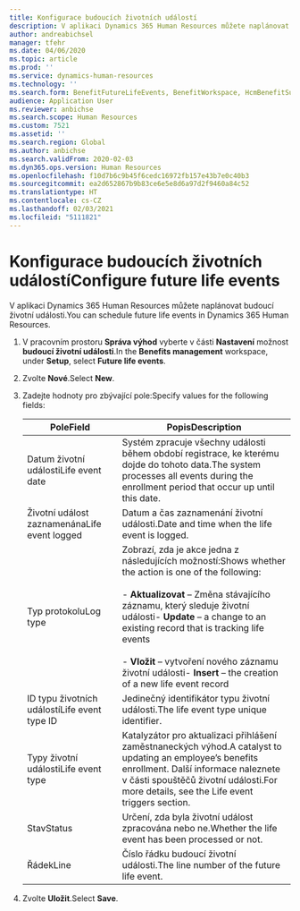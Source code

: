 ```yaml
---
title: Konfigurace budoucích životních událostí
description: V aplikaci Dynamics 365 Human Resources můžete naplánovat budoucí životní události.
author: andreabichsel
manager: tfehr
ms.date: 04/06/2020
ms.topic: article
ms.prod: ''
ms.service: dynamics-human-resources
ms.technology: ''
ms.search.form: BenefitFutureLifeEvents, BenefitWorkspace, HcmBenefitSummaryPart
audience: Application User
ms.reviewer: anbichse
ms.search.scope: Human Resources
ms.custom: 7521
ms.assetid: ''
ms.search.region: Global
ms.author: anbichse
ms.search.validFrom: 2020-02-03
ms.dyn365.ops.version: Human Resources
ms.openlocfilehash: f10d7b6c9b45f6cedc16972fb157e43b7e0c40b3
ms.sourcegitcommit: ea2d652867b9b83ce6e5e8d6a97d2f9460a84c52
ms.translationtype: HT
ms.contentlocale: cs-CZ
ms.lasthandoff: 02/03/2021
ms.locfileid: "5111821"
---
```

# <a name="configure-future-life-events"></a><span data-ttu-id="bd8bd-103">Konfigurace budoucích životních událostí</span><span class="sxs-lookup"><span data-stu-id="bd8bd-103">Configure future life events</span></span>

<span data-ttu-id="bd8bd-104">V aplikaci Dynamics 365 Human Resources můžete naplánovat budoucí životní události.</span><span class="sxs-lookup"><span data-stu-id="bd8bd-104">You can schedule future life events in Dynamics 365 Human Resources.</span></span>

1. <span data-ttu-id="bd8bd-105">V pracovním prostoru **Správa výhod** vyberte v části **Nastavení** možnost **budoucí životní události**.</span><span class="sxs-lookup"><span data-stu-id="bd8bd-105">In the **Benefits management** workspace, under **Setup**, select **Future life events**.</span></span>

2. <span data-ttu-id="bd8bd-106">Zvolte **Nové**.</span><span class="sxs-lookup"><span data-stu-id="bd8bd-106">Select **New**.</span></span>

3. <span data-ttu-id="bd8bd-107">Zadejte hodnoty pro zbývající pole:</span><span class="sxs-lookup"><span data-stu-id="bd8bd-107">Specify values for the following fields:</span></span>

   | <span data-ttu-id="bd8bd-108">Pole</span><span class="sxs-lookup"><span data-stu-id="bd8bd-108">Field</span></span> | <span data-ttu-id="bd8bd-109">Popis</span><span class="sxs-lookup"><span data-stu-id="bd8bd-109">Description</span></span> |
   | --- | --- |
   | <span data-ttu-id="bd8bd-110">Datum životní události</span><span class="sxs-lookup"><span data-stu-id="bd8bd-110">Life event date</span></span> | <span data-ttu-id="bd8bd-111">Systém zpracuje všechny události během období registrace, ke kterému dojde do tohoto data.</span><span class="sxs-lookup"><span data-stu-id="bd8bd-111">The system processes all events during the enrollment period that occur up until this date.</span></span> |
   | <span data-ttu-id="bd8bd-112">Životní událost zaznamenána</span><span class="sxs-lookup"><span data-stu-id="bd8bd-112">Life event logged</span></span> | <span data-ttu-id="bd8bd-113">Datum a čas zaznamenání životní události.</span><span class="sxs-lookup"><span data-stu-id="bd8bd-113">Date and time when the life event is logged.</span></span> |
   | <span data-ttu-id="bd8bd-114">Typ protokolu</span><span class="sxs-lookup"><span data-stu-id="bd8bd-114">Log type</span></span> | <span data-ttu-id="bd8bd-115">Zobrazí, zda je akce jedna z následujících možností:</span><span class="sxs-lookup"><span data-stu-id="bd8bd-115">Shows whether the action is one of the following:</span></span></br></br><span data-ttu-id="bd8bd-116">- **Aktualizovat** – Změna stávajícího záznamu, který sleduje životní události</span><span class="sxs-lookup"><span data-stu-id="bd8bd-116">- **Update** – a change to an existing record that is tracking life events</span></span></br></br><span data-ttu-id="bd8bd-117">- **Vložit** – vytvoření nového záznamu životní události</span><span class="sxs-lookup"><span data-stu-id="bd8bd-117">- **Insert** – the creation of a new life event record</span></span> |
   | <span data-ttu-id="bd8bd-118">ID typu životních událostí</span><span class="sxs-lookup"><span data-stu-id="bd8bd-118">Life event type ID</span></span> | <span data-ttu-id="bd8bd-119">Jedinečný identifikátor typu životní události.</span><span class="sxs-lookup"><span data-stu-id="bd8bd-119">The life event type unique identifier.</span></span> |
   | <span data-ttu-id="bd8bd-120">Typy životní události</span><span class="sxs-lookup"><span data-stu-id="bd8bd-120">Life event type</span></span> | <span data-ttu-id="bd8bd-121">Katalyzátor pro aktualizaci přihlášení zaměstnaneckých výhod.</span><span class="sxs-lookup"><span data-stu-id="bd8bd-121">A catalyst to updating an employee’s benefits enrollment.</span></span> <span data-ttu-id="bd8bd-122">Další informace naleznete v části spouštěčů životní události.</span><span class="sxs-lookup"><span data-stu-id="bd8bd-122">For more details, see the Life event triggers section.</span></span> |
   | <span data-ttu-id="bd8bd-123">Stav</span><span class="sxs-lookup"><span data-stu-id="bd8bd-123">Status</span></span> | <span data-ttu-id="bd8bd-124">Určení, zda byla životní událost zpracována nebo ne.</span><span class="sxs-lookup"><span data-stu-id="bd8bd-124">Whether the life event has been processed or not.</span></span> |
   | <span data-ttu-id="bd8bd-125">Řádek</span><span class="sxs-lookup"><span data-stu-id="bd8bd-125">Line</span></span> | <span data-ttu-id="bd8bd-126">Číslo řádku budoucí životní události.</span><span class="sxs-lookup"><span data-stu-id="bd8bd-126">The line number of the future life event.</span></span> |

4. <span data-ttu-id="bd8bd-127">Zvolte **Uložit**.</span><span class="sxs-lookup"><span data-stu-id="bd8bd-127">Select **Save**.</span></span> 
